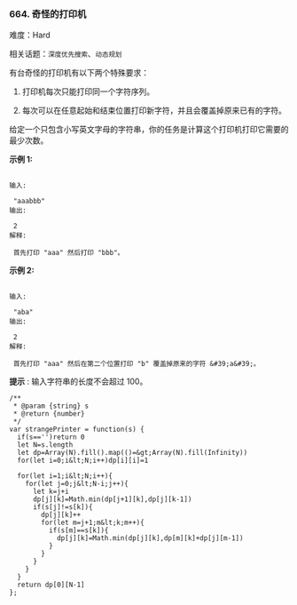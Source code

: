 ### 664. 奇怪的打印机

难度：Hard

相关话题：`深度优先搜索`、`动态规划`

有台奇怪的打印机有以下两个特殊要求：





1. 打印机每次只能打印同一个字符序列。

2. 每次可以在任意起始和结束位置打印新字符，并且会覆盖掉原来已有的字符。





给定一个只包含小写英文字母的字符串，你的任务是计算这个打印机打印它需要的最少次数。



 **示例 1:** 





```

输入:

 "aaabbb"
输出:

 2
解释:

 首先打印 "aaa" 然后打印 "bbb"。

```

 **示例 2:** 





```

输入:

 "aba"
输出:

 2
解释:

 首先打印 "aaa" 然后在第二个位置打印 "b" 覆盖掉原来的字符 &#39;a&#39;。
```

 **提示** : 输入字符串的长度不会超过 100。




```
/**
 * @param {string} s
 * @return {number}
 */
var strangePrinter = function(s) {
  if(s=='')return 0
  let N=s.length
  let dp=Array(N).fill().map(()=&gt;Array(N).fill(Infinity))
  for(let i=0;i&lt;N;i++)dp[i][i]=1
  
  for(let i=1;i&lt;N;i++){
    for(let j=0;j&lt;N-i;j++){
      let k=j+i
      dp[j][k]=Math.min(dp[j+1][k],dp[j][k-1])
      if(s[j]!=s[k]){
        dp[j][k]++
        for(let m=j+1;m&lt;k;m++){
          if(s[m]==s[k]){
            dp[j][k]=Math.min(dp[j][k],dp[m][k]+dp[j][m-1])
          }
        }
      }
    }
  }
  return dp[0][N-1]
};



```

